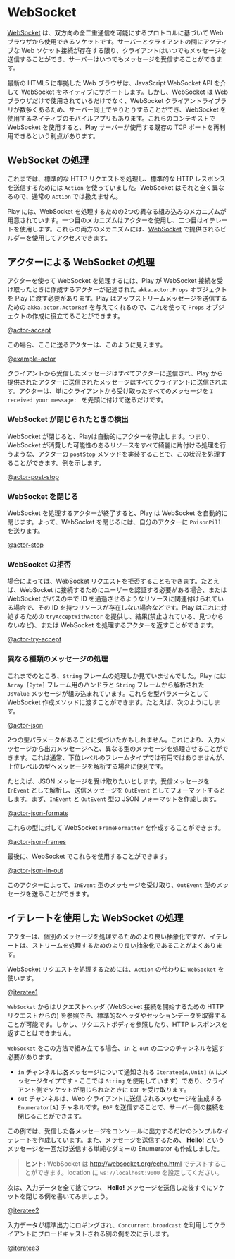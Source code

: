 <!--- Copyright (C) 2009-2015 Typesafe Inc. <http://www.typesafe.com> -->
<!--
# WebSockets
-->
# WebSocket

<!--
[WebSockets](https://en.wikipedia.org/wiki/WebSocket) are sockets that can be used from a web browser based on a protocol that allows two way full duplex communication.  The client can send messages and the server can receive messages at any time, as long as there is an active WebSocket connection between the server and the client.
-->
[WebSocket](https://ja.wikipedia.org/wiki/WebSocket) は、双方向の全二重通信を可能にするプロトコルに基づいて Web ブラウザから使用できるソケットです。サーバーとクライアントの間にアクティブな Web ソケット接続が存在する限り、クライアントはいつでもメッセージを送信することができ、サーバーはいつでもメッセージを受信することができます。

<!--
Modern HTML5 compliant web browsers natively support WebSockets via a JavaScript WebSocket API.  However WebSockets are not limited in just being used by WebBrowsers, there are many WebSocket client libraries available, allowing for example servers to talk to each other, and also native mobile apps to use WebSockets.  Using WebSockets in these contexts has the advantage of being able to reuse the existing TCP port that a Play server uses.
-->
最新の HTML5 に準拠した Web ブラウザは、JavaScript WebSocket API を介して WebSocket をネイティブにサポートします。しかし、WebSocket は Web ブラウザだけで使用されているだけでなく、WebSocket クライアントライブラリが数多くあるため、サーバー同士でやりとりすることができ、WebSocket を使用するネイティブのモバイルアプリもあります。これらのコンテキストで WebSocket を使用すると、Play サーバーが使用する既存の TCP ポートを再利用できるという利点があります。

<!--
## Handling WebSockets
-->
## WebSocket の処理

<!--
Until now, we were using `Action` instances to handle standard HTTP requests and send back standard HTTP responses. WebSockets are a totally different beast and can’t be handled via standard `Action`.
-->
これまでは、標準的な HTTP リクエストを処理し、標準的な HTTP レスポンスを送信するためには `Action` を使っていました。WebSocket はそれと全く異なるので、通常の `Action` では扱えません。

<!--
Play provides two different built in mechanisms for handling WebSockets.  The first is using actors, the second is using iteratees.  Both of these mechanisms can be accessed using the builders provided on [WebSocket](api/scala/play/api/mvc/WebSocket$.html).
-->
Play には、WebSocket を処理するための2つの異なる組み込みのメカニズムが用意されています。一つ目のメカニズムはアクターを使用し、二つ目はイテレートを使用します。これらの両方のメカニズムには、[WebSocket](api/scala/play/api/mvc/WebSocket$.html) で提供されるビルダーを使用してアクセスできます。

<!--
## Handling WebSockets with actors
-->
## アクターによる WebSocket の処理

<!--
To handle a WebSocket with an actor, we need to give Play a `akka.actor.Props` object that describes the actor that Play should create when it receives the WebSocket connection.  Play will give us an `akka.actor.ActorRef` to send upstream messages to, so we can use that to help create the `Props` object:
-->
アクターを使って WebSocket を処理するには、Play が WebSocket 接続を受け取ったときに作成するアクターが記述された `akka.actor.Props` オブジェクトを Play に渡す必要があります。Play はアップストリームメッセージを送信するための `akka.actor.ActorRef` を与えてくれるので、これを使って `Props` オブジェクトの作成に役立てることができます。

@[actor-accept](code/ScalaWebSockets.scala)

<!--
The actor that we're sending to here in this case looks like this:
-->
この場合、ここに送るアクターは、このように見えます。

@[example-actor](code/ScalaWebSockets.scala)

<!--
Any messages received from the client will be sent to the actor, and any messages sent to the actor supplied by Play will be sent to the client.  The actor above simply sends every message received from the client back with `I received your message: ` prepended to it.
-->
クライアントから受信したメッセージはすべてアクターに送信され、Play から提供されたアクターに送信されたメッセージはすべてクライアントに送信されます。アクターは、単にクライアントから受け取ったすべてのメッセージを `I received your message: ` を先頭に付けて送るだけです。

<!--
### Detecting when a WebSocket has closed
-->
### WebSocket が閉じられたときの検出

<!--
When the WebSocket has closed, Play will automatically stop the actor.  This means you can handle this situation by implementing the actors `postStop` method, to clean up any resources the WebSocket might have consumed.  For example:
-->
WebSocket が閉じると、Playは自動的にアクターを停止します。つまり、WebSocket が消費した可能性のあるリソースをすべて綺麗に片付ける処理を行うような、アクターの `postStop` メソッドを実装することで、この状況を処理することができます。例を示します。

@[actor-post-stop](code/ScalaWebSockets.scala)

<!--
### Closing a WebSocket
-->
### WebSocket を閉じる

<!--
Play will automatically close the WebSocket when your actor that handles the WebSocket terminates.  So, to close the WebSocket, send a `PoisonPill` to your own actor:
-->
WebSocket を処理するアクターが終了すると、Play は WebSocket を自動的に閉じます。よって、WebSocket を閉じるには、自分のアクターに `PoisonPill` を送ります。

@[actor-stop](code/ScalaWebSockets.scala)

<!--
### Rejecting a WebSocket
-->
### WebSocket の拒否

<!--
Sometimes you may wish to reject a WebSocket request, for example, if the user must be authenticated to connect to the WebSocket, or if the WebSocket is associated with some resource, whose id is passed in the path, but no resource with that id exists.  Play provides `tryAcceptWithActor` to address this, allowing you to return either a result (such as forbidden, or not found), or the actor to handle the WebSocket with:
-->
場合によっては、WebSocket リクエストを拒否することもできます。たとえば、WebSocket に接続するためにユーザーを認証する必要がある場合、または WebSocket がパスの中で ID を通過させるようなリソースに関連付けられている場合で、その ID を持つリソースが存在しない場合などです。Play はこれに対処するための `tryAcceptWithActor` を提供し、結果(禁止されている、見つからないなど)、または WebSocket を処理するアクターを返すことができます。

@[actor-try-accept](code/ScalaWebSockets.scala)

<!--
### Handling different types of messages
-->
### 異なる種類のメッセージの処理

<!--
So far we have only seen handling `String` frames.  Play also has built in handlers for `Array[Byte]` frames, and `JsValue` messages parsed from `String` frames.  You can pass these as the type parameters to the WebSocket creation method, for example:
-->
これまでのところ、`String` フレームの処理しか見ていませんでした。Play には  `Array [Byte]` フレーム用のハンドラと `String` フレームから解析された ` JsValue` メッセージが組み込まれています。これらを型パラメータとして WebSocket 作成メソッドに渡すことができます。たとえば、次のようにします。

@[actor-json](code/ScalaWebSockets.scala)

<!--
You may have noticed that there are two type parameters, this allows us to handle differently typed messages coming in to messages going out.  This is typically not useful with the lower level frame types, but can be useful if you parse the messages into a higher level type.
-->
2つの型パラメータがあることに気づいたかもしれません。これにより、入力メッセージから出力メッセージへと、異なる型のメッセージを処理させることができます。これは通常、下位レベルのフレームタイプでは有用ではありませんが、上位レベルの型へメッセージを解析する場合に便利です。

<!--
For example, let's say we want to receive JSON messages, and we want to parse incoming messages as `InEvent` and format outgoing messages as `OutEvent`.  The first thing we want to do is create JSON formats for out `InEvent` and `OutEvent` types:
-->
たとえば、JSON メッセージを受け取りたいとします。受信メッセージを `InEvent`  として解析し、送信メッセージを `OutEvent` としてフォーマットするとします。まず、`InEvent` と `OutEvent` 型の JSON フォーマットを作成します。

@[actor-json-formats](code/ScalaWebSockets.scala)

<!--
Now we can create WebSocket `FrameFormatter`'s for these types:
-->
これらの型に対して WebSocket `FrameFormatter` を作成することができます。

@[actor-json-frames](code/ScalaWebSockets.scala)

<!--
And finally, we can use these in our WebSocket:
-->
最後に、WebSocket でこれらを使用することができます。

@[actor-json-in-out](code/ScalaWebSockets.scala)

<!--
Now in our actor, we will receive messages of type `InEvent`, and we can send messages of type `OutEvent`.
-->
このアクターによって、`InEvent` 型のメッセージを受け取り、`OutEvent` 型のメッセージを送ることができます。

<!--
## Handling WebSockets with iteratees
-->
## イテレートを使用した WebSocket の処理

<!--
While actors are a better abstraction for handling discrete messages, iteratees are often a better  abstraction for handling streams.
-->
アクターは、個別のメッセージを処理するためのより良い抽象化ですが、イテレートは、ストリームを処理するためのより良い抽象化であることがよくあります。

<!--
To handle a WebSocket request, use a `WebSocket` instead of an `Action`:
-->
WebSocket リクエストを処理するためには、`Action` の代わりに `WebSocket` を使います。

@[iteratee1](code/ScalaWebSockets.scala)

<!--
A `WebSocket` has access to the request headers (from the HTTP request that initiates the WebSocket connection), allowing you to retrieve standard headers and session data. However, it doesn’t have access to a request body, nor to the HTTP response.
-->
`WebSocket` からはリクエストヘッダ (WebSocket 接続を開始するための HTTP リクエストからの) を参照でき、標準的なヘッダやセッションデータを取得することが可能です。しかし、リクエストボディを参照したり、HTTP レスポンスを返すことはできません。

<!--
When constructing a `WebSocket` this way, we must return both `in` and `out` channels.
-->
`WebSocket` をこの方法で組み立てる場合、`in` と `out` の二つのチャンネルを返す必要があります。

<!--
- The `in` channel is an `Iteratee[A,Unit]` (where `A` is the message type - here we are using `String`) that will be notified for each message, and will receive `EOF` when the socket is closed on the client side.
- The `out` channel is an `Enumerator[A]` that will generate the messages to be sent to the Web client. It can close the connection on the server side by sending `EOF`.
-->
- `in` チャンネルは各メッセージについて通知される `Iteratee[A,Unit]` (`A`
 はメッセージタイプです - ここでは `String` を使用しています）であり、クライアント側でソケットが閉じられたときに `EOF` を受け取ります。
- `out` チャンネルは、Web クライアントに送信されるメッセージを生成する `Enumerator[A]` チャネルです。`EOF` を送信することで、サーバー側の接続を閉じることができます。

<!--
It this example we are creating a simple iteratee that prints each message to console. To send messages, we create a simple dummy enumerator that will send a single **Hello!** message.
-->
この例では、受信した各メッセージをコンソールに出力するだけのシンプルなイテレートを作成しています。また、メッセージを送信するため、 **Hello!** というメッセージを一回だけ送信する単純なダミーの Enumerator も作成しました。

<!--
> **Tip:** You can test WebSockets on <https://www.websocket.org/echo.html>. Just set the location to `ws://localhost:9000`.
-->
> **ヒント:** WebSocket は <http://websocket.org/echo.html> でテストすることができます。location に `ws://localhost:9000` を設定してください。

<!--
Let’s write another example that discards the input data and closes the socket just after sending the **Hello!** message:
-->
次は、入力データを全て捨てつつ、 **Hello!** メッセージを送信した後すぐにソケットを閉じる例を書いてみましょう。

@[iteratee2](code/ScalaWebSockets.scala)

<!--
Here is another example in which the input data is logged to standard out and broadcast to the client utilizing `Concurrent.broadcast`.
-->
入力データが標準出力にロギングされ、`Concurrent.broadcast` を利用してクライアントにブロードキャストされる別の例を次に示します。

@[iteratee3](code/ScalaWebSockets.scala)
